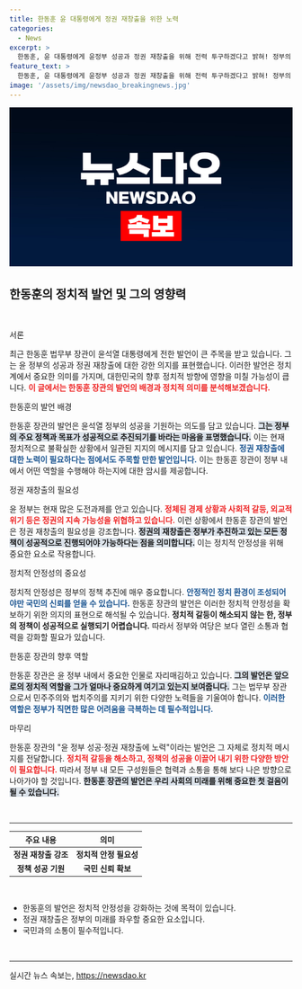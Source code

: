 ```yaml
---
title: 한동훈 윤 대통령에게 정권 재창출을 위한 노력
categories:
  - News
excerpt: >
  한동훈, 윤 대통령에게 윤정부 성공과 정권 재창출을 위해 전력 투구하겠다고 밝혀! 정부의 미래를 좌우할 이 발언의 의미는? 클릭하고 확인하세요!
feature_text: >
  한동훈, 윤 대통령에게 윤정부 성공과 정권 재창출을 위해 전력 투구하겠다고 밝혀! 정부의 미래를 좌우할 이 발언의 의미는? 클릭하고 확인하세요!
image: '/assets/img/newsdao_breakingnews.jpg'
---
```


<p><img src="/assets/img/newsdao_breakingnews.jpg" alt="ranknews 속보" /></p>

<h2 data-ke-size="size26">한동훈의 정치적 발언 및 그의 영향력</h2>

<p data-ke-size="size16">&nbsp;</p>

<p>서론</p>

<p>최근 한동훈 법무부 장관이 윤석열 대통령에게 전한 발언이 큰 주목을 받고 있습니다. 그는 윤 정부의 성공과 정권 재창출에 대한 강한 의지를 표현했습니다. 이러한 발언은 정치계에서 중요한 의미를 가지며, 대한민국의 향후 정치적 방향에 영향을 미칠 가능성이 큽니다. <b><span style="color: #ee2323;">이 글에서는 한동훈 장관의 발언의 배경과 정치적 의미를 분석해보겠습니다.</span></b></p>

<p>한동훈의 발언 배경</p>

<p>한동훈 장관의 발언은 윤석열 정부의 성공을 기원하는 의도를 담고 있습니다. <b><span style="background-color: #21538527;">그는 정부의 주요 정책과 목표가 성공적으로 추진되기를 바라는 마음을 표명했습니다.</span></b> 이는 현재 정치적으로 불확실한 상황에서 일관된 지지의 메시지를 담고 있습니다. <b><span style="color: #1a5490;">정권 재창출에 대한 노력이 필요하다는 점에서도 주목할 만한 발언입니다.</span></b> 이는 한동훈 장관이 정부 내에서 어떤 역할을 수행해야 하는지에 대한 암시를 제공합니다.</p>

<p>정권 재창출의 필요성</p>

<p>윤 정부는 현재 많은 도전과제를 안고 있습니다. <b><span style="color: #ee2323;">정체된 경제 상황과 사회적 갈등, 외교적 위기 등은 정권의 지속 가능성을 위협하고 있습니다.</span></b> 이런 상황에서 한동훈 장관의 발언은 정권 재창출의 필요성을 강조합니다. <b><span style="background-color: #21538527;">정권의 재창출은 정부가 추진하고 있는 모든 정책이 성공적으로 진행되어야 가능하다는 점을 의미합니다.</span></b> 이는 정치적 안정성을 위해 중요한 요소로 작용합니다.</p>

<p>정치적 안정성의 중요성</p>

<p>정치적 안정성은 정부의 정책 추진에 매우 중요합니다. <b><span style="color: #1a5490;">안정적인 정치 환경이 조성되어야만 국민의 신뢰를 얻을 수 있습니다.</span></b> 한동훈 장관의 발언은 이러한 정치적 안정성을 확보하기 위한 의지의 표현으로 해석될 수 있습니다. <b><span style="ee2323;">정치적 갈등이 해소되지 않는 한, 정부의 정책이 성공적으로 실행되기 어렵습니다.</span></b> 따라서 정부와 여당은 보다 열린 소통과 협력을 강화할 필요가 있습니다.</p>

<p>한동훈 장관의 향후 역할</p>

<p>한동훈 장관은 윤 정부 내에서 중요한 인물로 자리매김하고 있습니다. <b><span style="background-color: #21538527;">그의 발언은 앞으로의 정치적 역할을 그가 얼마나 중요하게 여기고 있는지 보여줍니다.</span></b> 그는 법무부 장관으로서 민주주의와 법치주의를 지키기 위한 다양한 노력들을 기울여야 합니다. <b><span style="color: #1a5490;">이러한 역할은 정부가 직면한 많은 어려움을 극복하는 데 필수적입니다.</span></b></p>

<p>마무리</p>

<p>한동훈 장관의 "윤 정부 성공·정권 재창출에 노력"이라는 발언은 그 자체로 정치적 메시지를 전달합니다. <b><span style="color: #ee2323;">정치적 갈등을 해소하고, 정책의 성공을 이끌어 내기 위한 다양한 방안이 필요합니다.</span></b> 따라서 정부 내 모든 구성원들은 협력과 소통을 통해 보다 나은 방향으로 나아가야 할 것입니다.  <b><span style="background-color: #21538527;">한동훈 장관의 발언은 우리 사회의 미래를 위해 중요한 첫 걸음이 될 수 있습니다.</span></b></p>

<p data-ke-size="size16">&nbsp;</p> 

<hr>

<table style="width: 100%;">
  <thead>
    <tr>
      <th style="text-align: center;"><b>주요 내용</b></th>
      <th style="text-align: center;"><b>의미</b></th>
    </tr>
  </thead>
  <tbody>
    <tr>
      <td style="text-align: center; height: 17px;"><b>정권 재창출 강조</b></td>
      <td style="text-align: center; height: 17px;"><b>정치적 안정 필요성</b></td>
    </tr>
    <tr>
      <td style="text-align: center; height: 17px;"><b>정책 성공 기원</b></td>
      <td style="text-align: center; height: 17px;"><b>국민 신뢰 확보</b></td>
    </tr>
  </tbody>
</table>

<p data-ke-size="size16">&nbsp;</p> 

<ul>
  <li>한동훈의 발언은 정치적 안정성을 강화하는 것에 목적이 있습니다.</li>
  <li>정권 재창출은 정부의 미래를 좌우할 중요한 요소입니다.</li>
  <li>국민과의 소통이 필수적입니다.</li>
</ul>

<p data-ke-size="size16">&nbsp;</p> 

<hr>
실시간 뉴스 속보는, <a href="https://newsdao.kr" rel="dofollow">https://newsdao.kr</a>


